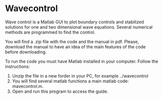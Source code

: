 # Wavecontrol
Wave control is a Matlab GUI to plot boundary controls and stabilized solutions for one and two dimensional wave equations. Several numerical methods are programmed to find the control.

You will find a .zip file with the code and the manual in pdf. Please, download the manual to have an idea of the main features of the code before downloading. 

To run the code you must have Matlab installed in your computer. Follow the instructions:
1) Unzip the file in a new forder in your PC, for example ../wavecontrol
2) You will find several matlab functions a main matlab code: mavecontrol.m. 
3) Open and run this program to access the guide.  
